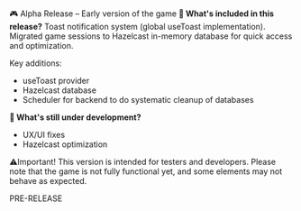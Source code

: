 🎮 Alpha Release – Early version of the game
**🔧 What's included in this release?**
Toast notification system (global useToast implementation). Migrated game sessions to Hazelcast in-memory database for quick access and optimization.

Key additions: 
- useToast provider
- Hazelcast database
- Scheduler for backend to do systematic cleanup of databases

**🚧 What's still under development?**
- UX/UI fixes
- Hazelcast optimization

⚠️Important! This version is intended for testers and developers. Please note that the game is not fully functional yet, and some elements may not behave as expected.

PRE-RELEASE
